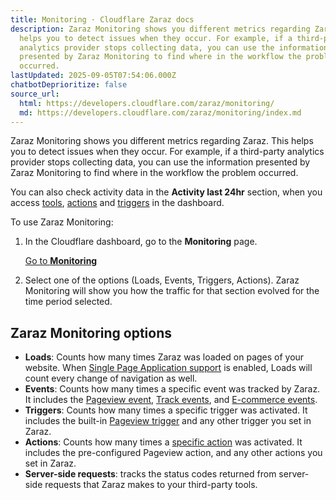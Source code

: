 ```yaml
---
title: Monitoring · Cloudflare Zaraz docs
description: Zaraz Monitoring shows you different metrics regarding Zaraz. This
  helps you to detect issues when they occur. For example, if a third-party
  analytics provider stops collecting data, you can use the information
  presented by Zaraz Monitoring to find where in the workflow the problem
  occurred.
lastUpdated: 2025-09-05T07:54:06.000Z
chatbotDeprioritize: false
source_url:
  html: https://developers.cloudflare.com/zaraz/monitoring/
  md: https://developers.cloudflare.com/zaraz/monitoring/index.md
---
```


Zaraz Monitoring shows you different metrics regarding Zaraz. This helps you to detect issues when they occur. For example, if a third-party analytics provider stops collecting data, you can use the information presented by Zaraz Monitoring to find where in the workflow the problem occurred.

You can also check activity data in the **Activity last 24hr** section, when you access [tools](https://developers.cloudflare.com/zaraz/get-started/), [actions](https://developers.cloudflare.com/zaraz/custom-actions/) and [triggers](https://developers.cloudflare.com/zaraz/custom-actions/create-trigger/) in the dashboard.

To use Zaraz Monitoring:

1. In the Cloudflare dashboard, go to the **Monitoring** page.

   [Go to **Monitoring**](https://dash.cloudflare.com/?to=/:account/tag-management/monitoring)

2. Select one of the options (Loads, Events, Triggers, Actions). Zaraz Monitoring will show you how the traffic for that section evolved for the time period selected.

## Zaraz Monitoring options

* **Loads**: Counts how many times Zaraz was loaded on pages of your website. When [Single Page Application support](https://developers.cloudflare.com/zaraz/reference/settings/#single-page-application-support) is enabled, Loads will count every change of navigation as well.
* **Events**: Counts how many times a specific event was tracked by Zaraz. It includes the [Pageview event](https://developers.cloudflare.com/zaraz/get-started/), [Track events](https://developers.cloudflare.com/zaraz/web-api/track/), and [E-commerce events](https://developers.cloudflare.com/zaraz/web-api/ecommerce/).
* **Triggers**: Counts how many times a specific trigger was activated. It includes the built-in [Pageview trigger](https://developers.cloudflare.com/zaraz/custom-actions/create-trigger/) and any other trigger you set in Zaraz.
* **Actions**: Counts how many times a [specific action](https://developers.cloudflare.com/zaraz/custom-actions/) was activated. It includes the pre-configured Pageview action, and any other actions you set in Zaraz.
* **Server-side requests**: tracks the status codes returned from server-side requests that Zaraz makes to your third-party tools.
